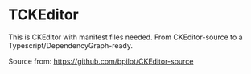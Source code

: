 # TCKEditor
This is CKEditor with manifest files needed. From CKEditor-source to a Typescript/DependencyGraph-ready.

Source from: https://github.com/bpilot/CKEditor-source

